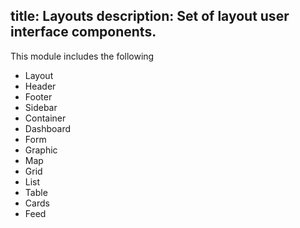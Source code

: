 title: Layouts
description: Set of layout user interface components.
---

This module includes the following
- Layout
- Header
- Footer
- Sidebar
- Container
- Dashboard
- Form
- Graphic
- Map
- Grid
- List
- Table
- Cards
- Feed

